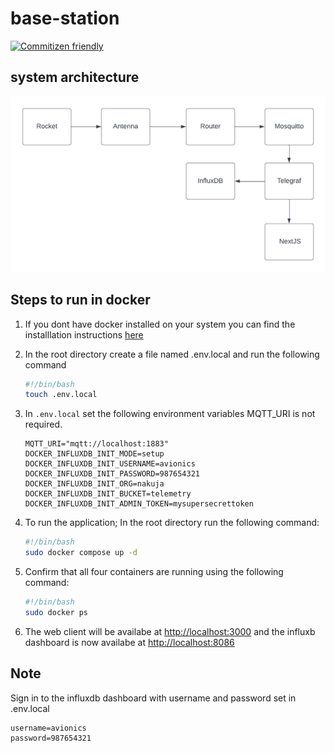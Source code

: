 # base-station

[![Commitizen friendly](https://img.shields.io/badge/commitizen-friendly-brightgreen.svg)](http://commitizen.github.io/cz-cli/)

## system architecture

![architecture](./public/ground%20station.png)

## Steps to run in docker

1. If you dont have docker installed on your system you can  find the installlation instructions [here](https://www.docker.com/get-started/)

2. In the root directory create a file named .env.local and run the following command

    ```bash
    #!/bin/bash
    touch .env.local
    ```

3. In `.env.local` set the following environment variables MQTT_URI is not required.

    ```text
    MQTT_URI="mqtt://localhost:1883"
    DOCKER_INFLUXDB_INIT_MODE=setup
    DOCKER_INFLUXDB_INIT_USERNAME=avionics
    DOCKER_INFLUXDB_INIT_PASSWORD=987654321
    DOCKER_INFLUXDB_INIT_ORG=nakuja
    DOCKER_INFLUXDB_INIT_BUCKET=telemetry
    DOCKER_INFLUXDB_INIT_ADMIN_TOKEN=mysupersecrettoken
    ```

4. To run the application; In the root directory run the following command:

    ```bash
    #!/bin/bash
    sudo docker compose up -d
    ```

5. Confirm that all four containers are running using the following command:

    ```bash
    #!/bin/bash
    sudo docker ps
    ```

6. The web client will be availabe at [http://localhost:3000](http://localhost:3000) and the influxb dashboard is now availabe at [http://localhost:8086](http://localhost:8086)

## Note

Sign in to the influxdb dashboard with username and password set in .env.local

```text
username=avionics
password=987654321
```


